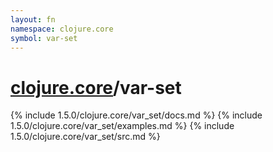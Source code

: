 ```yaml
---
layout: fn
namespace: clojure.core
symbol: var-set
---
```


# [clojure.core](../)/var-set

{% include 1.5.0/clojure.core/var_set/docs.md %}
{% include 1.5.0/clojure.core/var_set/examples.md %}
{% include 1.5.0/clojure.core/var_set/src.md %}

